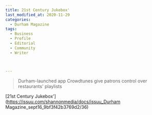 ```yaml
---
title: 21st Century Jukebox'
last_modified_at: 2020-11-29
categories:
  - Durham Magazine
tags:
  - Business
  - Profile 
  - Editorial 
  - Community
  - Writer



---
```


> Durham-launched app Crowdtunes give patrons control over restaurants' playlists

[21st Century Jukebox'](https://issuu.com/shannonmedia/docs/issuu_Durham Magazine_sept16_9bf3f42b3769d2/36)
